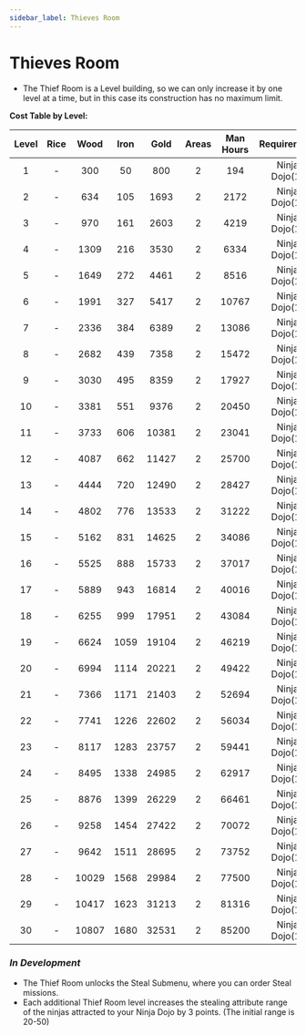 ```yaml
---
sidebar_label: Thieves Room
---
```

# Thieves Room

- The Thief Room is a Level building, so we can only increase it by one level at a time, but in this case its construction has no maximum limit.

**Cost Table by Level:**

| Level | Rice  | Wood  | Iron  | Gold  | Areas | Man Hours |  Requirement  | Máx. level |
| :---: | :---: | :---: | :---: | :---: | :---: | :-------: | :-----------: | :--------: |
|   1   |   -   |  300  |  50   |  800  |   2   |    194    | Ninja Dojo(1) |     -      |
|   2   |   -   |  634  |  105  | 1693  |   2   |   2172    | Ninja Dojo(1) |     -      |
|   3   |   -   |  970  |  161  | 2603  |   2   |   4219    | Ninja Dojo(1) |     -      |
|   4   |   -   | 1309  |  216  | 3530  |   2   |   6334    | Ninja Dojo(1) |     -      |
|   5   |   -   | 1649  |  272  | 4461  |   2   |   8516    | Ninja Dojo(1) |     -      |
|   6   |   -   | 1991  |  327  | 5417  |   2   |   10767   | Ninja Dojo(1) |     -      |
|   7   |   -   | 2336  |  384  | 6389  |   2   |   13086   | Ninja Dojo(1) |     -      |
|   8   |   -   | 2682  |  439  | 7358  |   2   |   15472   | Ninja Dojo(1) |     -      |
|   9   |   -   | 3030  |  495  | 8359  |   2   |   17927   | Ninja Dojo(1) |     -      |
|  10   |   -   | 3381  |  551  | 9376  |   2   |   20450   | Ninja Dojo(1) |     -      |
|  11   |   -   | 3733  |  606  | 10381 |   2   |   23041   | Ninja Dojo(1) |     -      |
|  12   |   -   | 4087  |  662  | 11427 |   2   |   25700   | Ninja Dojo(1) |     -      |
|  13   |   -   | 4444  |  720  | 12490 |   2   |   28427   | Ninja Dojo(1) |     -      |
|  14   |   -   | 4802  |  776  | 13533 |   2   |   31222   | Ninja Dojo(1) |     -      |
|  15   |   -   | 5162  |  831  | 14625 |   2   |   34086   | Ninja Dojo(1) |     -      |
|  16   |   -   | 5525  |  888  | 15733 |   2   |   37017   | Ninja Dojo(1) |     -      |
|  17   |   -   | 5889  |  943  | 16814 |   2   |   40016   | Ninja Dojo(1) |     -      |
|  18   |   -   | 6255  |  999  | 17951 |   2   |   43084   | Ninja Dojo(1) |     -      |
|  19   |   -   | 6624  | 1059  | 19104 |   2   |   46219   | Ninja Dojo(1) |     -      |
|  20   |   -   | 6994  | 1114  | 20221 |   2   |   49422   | Ninja Dojo(1) |     -      |
|  21   |   -   | 7366  | 1171  | 21403 |   2   |   52694   | Ninja Dojo(1) |     -      |
|  22   |   -   | 7741  | 1226  | 22602 |   2   |   56034   | Ninja Dojo(1) |     -      |
|  23   |   -   | 8117  | 1283  | 23757 |   2   |   59441   | Ninja Dojo(1) |     -      |
|  24   |   -   | 8495  | 1338  | 24985 |   2   |   62917   | Ninja Dojo(1) |     -      |
|  25   |   -   | 8876  | 1399  | 26229 |   2   |   66461   | Ninja Dojo(1) |     -      |
|  26   |   -   | 9258  | 1454  | 27422 |   2   |   70072   | Ninja Dojo(1) |     -      |
|  27   |   -   | 9642  | 1511  | 28695 |   2   |   73752   | Ninja Dojo(1) |     -      |
|  28   |   -   | 10029 | 1568  | 29984 |   2   |   77500   | Ninja Dojo(1) |     -      |
|  29   |   -   | 10417 | 1623  | 31213 |   2   |   81316   | Ninja Dojo(1) |     -      |
|  30   |   -   | 10807 | 1680  | 32531 |   2   |   85200   | Ninja Dojo(1) |     -      |

### *In Development*
- The Thief Room unlocks the Steal Submenu, where you can order Steal missions.
- Each additional Thief Room level increases the stealing attribute range of the ninjas attracted to your Ninja Dojo by 3 points. (The initial range is 20-50)